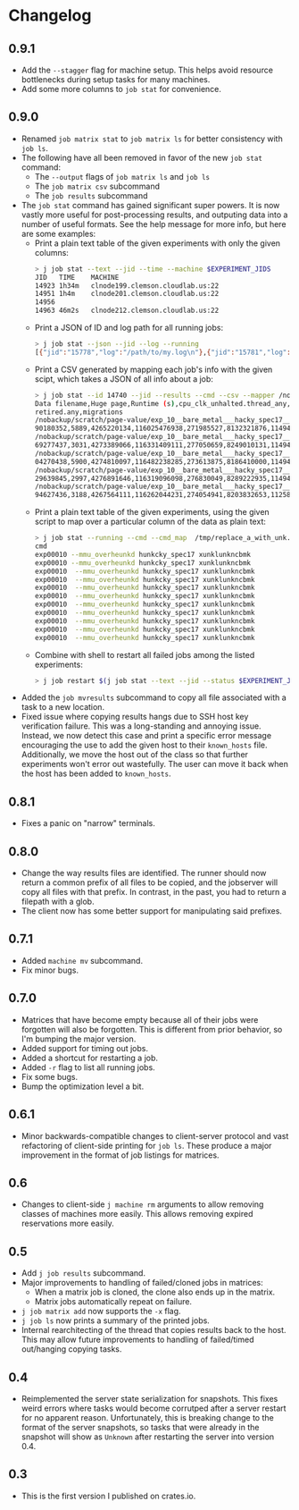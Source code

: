 # Changelog

## 0.9.1

- Add the `--stagger` flag for machine setup. This helps avoid resource
  bottlenecks during setup tasks for many machines.
- Add some more columns to `job stat` for convenience.

## 0.9.0

- Renamed `job matrix stat` to `job matrix ls` for better consistency with `job ls`.
- The following have all been removed in favor of the new `job stat` command:
    - The `--output` flags of `job matrix ls` and `job ls`
    - The `job matrix csv` subcommand
    - The `job results` subcommand
- The `job stat` command has gained significant super powers. It is now vastly
  more useful for post-processing results, and outputing data into a number of
  useful formats. See the help message for more info, but here are some
  examples:
    - Print a plain text table of the given experiments with only the given columns:
      ```sh
      > j job stat --text --jid --time --machine $EXPERIMENT_JIDS
      JID   TIME    MACHINE
      14923 1h34m   clnode199.clemson.cloudlab.us:22
      14951 1h4m    clnode201.clemson.cloudlab.us:22
      14956
      14963 46m2s   clnode212.clemson.cloudlab.us:22
      ```
    - Print a JSON of ID and log path for all running jobs:
      ```sh
      > j job stat --json --jid --log --running
      [{"jid":"15778","log":"/path/to/my.log\n"},{"jid":"15781","log":"/path/to/my.log\n"},{"jid":"15787","log":"/path/to/my.log\n"},{"jid":"15792","log":"/path/to/my.log\n"},{"jid":"15798","log":"/path/to/my.log\n"},{"jid":"15831","log":"/path/to/my.log\n"},{"jid":"15832","log":"/path/to/my.log\n"},{"jid":"15833","log":"/path/to/my.log\n"},{"jid":"15834","log":"/path/to/my.log\n"},{"jid":"15835","log":"/path/to/my.log\n"},{"jid":"15836","log":"/path/to/my.log\n"},{"jid":"15837","log":"/path/to/my.log\n"}]
      ```
    - Print a CSV generated by mapping each job's info with the given scipt,
      which takes a JSON of all info about a job:
      ```sh
      > j job stat --id 14740 --jid --results --cmd --csv --mapper /nobackup/extract.py
      Data filename,Huge page,Runtime (s),cpu_clk_unhalted.thread_any,cs,dtlb_load_misses.miss_causes_a_walk,dtlb_load_misses.walk_active,dtlb_store_misses.miss_causes_a_walk,dtlb_store_misses.walk_active,faults,inst_
      retired.any,migrations
      /nobackup/scratch/page-value/exp_10__bare_metal___hacky_spec17__-transparent_hugepage_huge_addr140721422073856-transparent_hugepage_huge_addr_mode_Less_-2020-10-13-10-25-24-316505881.mmu,TODO,356.387142448,37422
      90180352,5889,4265220134,116025476938,271985527,8132321876,11494749,5143124399584,6
      /nobackup/scratch/page-value/exp_10__bare_metal___hacky_spec17__-transparent_hugepage_huge_addr140721422073856-transparent_hugepage_huge_addr_mode_Less_-2020-10-13-10-25-24-414504453.mmu,TODO,360.590801957,37566
      69277437,3031,4273389066,116331409111,277050659,8249010131,11494750,5142777500448,10
      /nobackup/scratch/page-value/exp_10__bare_metal___hacky_spec17__-transparent_hugepage_huge_addr140721422073856-transparent_hugepage_huge_addr_mode_Less_-2020-10-13-10-25-24-822510504.mmu,TODO,356.487874315,37420
      04270438,5900,4274810097,116482238285,273613875,8186410000,11494750,5142880002204,4
      /nobackup/scratch/page-value/exp_10__bare_metal___hacky_spec17__-transparent_hugepage_huge_addr140721422073856-transparent_hugepage_huge_addr_mode_Less_-2020-10-13-10-27-43-860570478.mmu,TODO,359.158573514,37522
      29639845,2997,4276891646,116319096098,276830049,8289222935,11494752,5142941529188,9
      /nobackup/scratch/page-value/exp_10__bare_metal___hacky_spec17__-transparent_hugepage_huge_addr140721583554560-transparent_hugepage_huge_addr_mode_Less_-2020-10-13-10-34-03-577381879.mmu,TODO,358.304955228,37518
      94627436,3188,4267564111,116262044231,274054941,8203832653,11258667,5141843316464,14
      ```
    - Print a plain text table of the given experiments, using the given script
      to map over a particular column of the data as plain text:
      ```sh
      > j job stat --running --cmd --cmd_map  /tmp/replace_a_with_unk.sh  --text
      cmd
      exp00010 --mmu_overheunkd hunkcky_spec17 xunklunkncbmk
      exp00010 --mmu_overheunkd hunkcky_spec17 xunklunkncbmk
      exp00010  --mmu_overheunkd hunkcky_spec17 xunklunkncbmk
      exp00010  --mmu_overheunkd hunkcky_spec17 xunklunkncbmk
      exp00010  --mmu_overheunkd hunkcky_spec17 xunklunkncbmk
      exp00010  --mmu_overheunkd hunkcky_spec17 xunklunkncbmk
      exp00010  --mmu_overheunkd hunkcky_spec17 xunklunkncbmk
      exp00010  --mmu_overheunkd hunkcky_spec17 xunklunkncbmk
      exp00010  --mmu_overheunkd hunkcky_spec17 xunklunkncbmk
      exp00010  --mmu_overheunkd hunkcky_spec17 xunklunkncbmk
      exp00010  --mmu_overheunkd hunkcky_spec17 xunklunkncbmk
      ```
    - Combine with shell to restart all failed jobs among the listed experiments:
      ```sh
      > j job restart $(j job stat --text --jid --status $EXPERIMENT_JIDS | grep Failed | awk '{print $1}')
      ```
- Added the `job mvresults` subcommand to copy all file associated with a task
  to a new location.
- Fixed issue where copying results hangs due to SSH host key verification
  failure. This was a long-standing and annoying issue. Instead, we now detect
  this case and print a specific error message encouraging the use to add the
  given host to their `known_hosts` file. Additionally, we move the host out of
  the class so that further experiments won't error out wastefully. The user
  can move it back when the host has been added to `known_hosts`.

## 0.8.1

- Fixes a panic on "narrow" terminals.

## 0.8.0

- Change the way results files are identified. The runner should now return a
  common prefix of all files to be copied, and the jobserver will copy all
  files with that prefix. In contrast, in the past, you had to return a
  filepath with a glob.
- The client now has some better support for manipulating said prefixes.

## 0.7.1

- Added `machine mv` subcommand.
- Fix minor bugs.

## 0.7.0

- Matrices that have become empty because all of their jobs were forgotten will
  also be forgotten. This is different from prior behavior, so I'm bumping the
  major version.
- Added support for timing out jobs.
- Added a shortcut for restarting a job.
- Added `-r` flag to list all running jobs.
- Fix some bugs.
- Bump the optimization level a bit.

## 0.6.1

- Minor backwards-compatible changes to client-server protocol and vast
  refactoring of client-side printing for `job ls`. These produce a major
  improvement in the format of job listings for matrices.

## 0.6

- Changes to client-side `j machine rm` arguments to allow removing classes of
  machines more easily. This allows removing expired reservations more easily.

## 0.5

- Add `j job results` subcommand.
- Major improvements to handling of failed/cloned jobs in matrices:
    - When a matrix job is cloned, the clone also ends up in the matrix.
    - Matrix jobs automatically repeat on failure.
- `j job matrix add` now supports the `-x` flag.
- `j job ls` now prints a summary of the printed jobs.
- Internal rearchitecting of the thread that copies results back to the host.
  This may allow future improvements to handling of failed/timed out/hanging
  copying tasks.

## 0.4

- Reimplemented the server state serialization for snapshots. This fixes weird
  errors where tasks would become corrutped after a server restart for no
  apparent reason. Unfortunately, this is breaking change to the format of the
  server snapshots, so tasks that were already in the snapshot will show as
  `Unknown` after restarting the server into version 0.4.

## 0.3

- This is the first version I published on crates.io.
